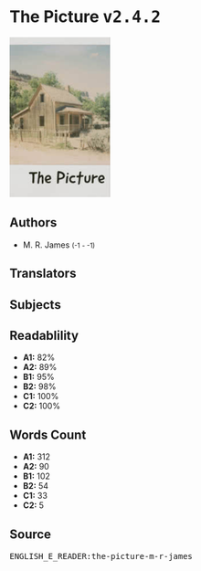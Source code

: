 # The Picture <kbd>v2.4.2</kbd>

![](./cover.medium.jpg "")

## Authors


 - M. R. James <small>(-1 - -1)</small>

## Translators



## Subjects



## Readablility


 - **A1:** 82%
 - **A2:** 89%
 - **B1:** 95%
 - **B2:** 98%
 - **C1:** 100%
 - **C2:** 100%

## Words Count


 - **A1:** 312
 - **A2:** 90
 - **B1:** 102
 - **B2:** 54
 - **C1:** 33
 - **C2:** 5

## Source


<kbd>ENGLISH_E_READER:the-picture-m-r-james</kbd>
